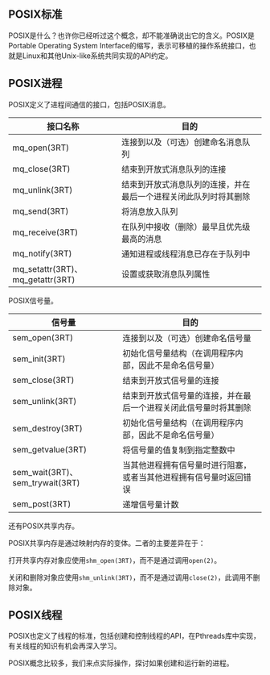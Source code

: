 
## POSIX标准

POSIX是什么？也许你已经听过这个概念，却不能准确说出它的含义。POSIX是Portable Operating System Interface的缩写，表示可移植的操作系统接口，也就是Linux和其他Unix-like系统共同实现的API约定。

## POSIX进程

POSIX定义了进程间通信的接口，包括POSIX消息。

|接口名称|目的|
|-------|---|
|mq_open(3RT)|连接到以及（可选）创建命名消息队列|
|mq_close(3RT)|结束到开放式消息队列的连接|
|mq_unlink(3RT)|结束到开放式消息队列的连接，并在最后一个进程关闭此队列时将其删除|
|mq_send(3RT)|将消息放入队列|
|mq_receive(3RT)|在队列中接收（删除）最早且优先级最高的消息|
|mq_notify(3RT)|通知进程或线程消息已存在于队列中|
|mq_setattr(3RT)、mq_getattr(3RT)|设置或获取消息队列属性|

POSIX信号量。

|信号量|目的|
|-----|---|
|sem_open(3RT)|连接到以及（可选）创建命名信号量|
|sem_init(3RT)|初始化信号量结构（在调用程序内部，因此不是命名信号量）|
|sem_close(3RT)|结束到开放式信号量的连接|
|sem_unlink(3RT)|结束到开放式信号量的连接，并在最后一个进程关闭此信号量时将其删除|
|sem_destroy(3RT)|初始化信号量结构（在调用程序内部，因此不是命名信号量）|
|sem_getvalue(3RT)|将信号量的值复制到指定整数中|
|sem_wait(3RT)、sem_trywait(3RT)|当其他进程拥有信号量时进行阻塞，或者当其他进程拥有信号量时返回错误|
|sem_post(3RT)|递增信号量计数|

还有POSIX共享内存。

POSIX共享内存是通过映射内存的变体。二者的主要差异在于：

打开共享内存对象应使用`shm_open(3RT)`，而不是通过调用`open(2)`。

关闭和删除对象应使用`shm_unlink(3RT)`，而不是通过调用`close(2)`，此调用不删除对象。


## POSIX线程

POSIX也定义了线程的标准，包括创建和控制线程的API，在Pthreads库中实现，有关线程的知识有机会再深入学习。

POSIX概念比较多，我们来点实际操作，探讨如果创建和运行新的进程。
